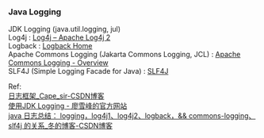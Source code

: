 ### Java Logging
JDK Logging (java.util.logging, jul)  
Log4j : [Log4j – Apache Log4j 2](https://logging.apache.org/log4j/2.x/)  
Logback : [Logback Home](https://logback.qos.ch/)  
Apache Commons Logging (Jakarta Commons Logging, JCL) : [Apache Commons Logging - Overview](https://commons.apache.org/proper/commons-logging/)    
SLF4J (Simple Logging Facade for Java) : [SLF4J](https://www.slf4j.org/)

Ref:  
[日志框架_Cape_sir-CSDN博客](https://blog.csdn.net/weixin_42652596/category_11066424.html)  
[使用JDK Logging - 廖雪峰的官方网站](https://www.liaoxuefeng.com/wiki/1252599548343744/1264738568571776)  
[java 日志总结： logging，log4j1、log4j2、logback，&& commons-logging、slf4j 的关系_冬的博客-CSDN博客](https://blog.csdn.net/u012871914/article/details/84838969)  

